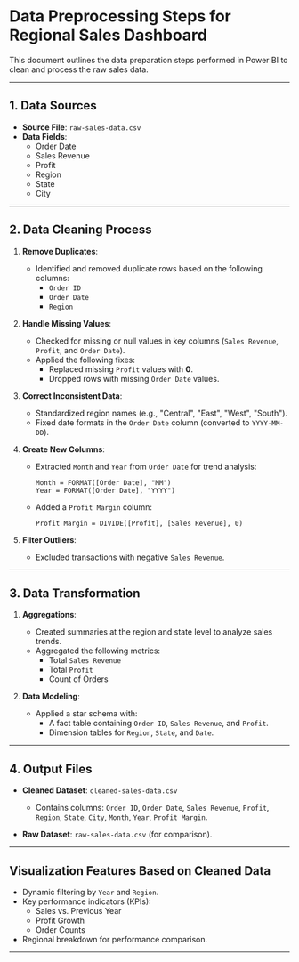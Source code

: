 # Data Preprocessing Steps for Regional Sales Dashboard

This document outlines the data preparation steps performed in Power BI to clean and process the raw sales data.

---

## **1. Data Sources**
- **Source File**: `raw-sales-data.csv`
- **Data Fields**:
  - Order Date
  - Sales Revenue
  - Profit
  - Region
  - State
  - City

---

## **2. Data Cleaning Process**
1. **Remove Duplicates**:
   - Identified and removed duplicate rows based on the following columns:
     - `Order ID`
     - `Order Date`
     - `Region`

2. **Handle Missing Values**:
   - Checked for missing or null values in key columns (`Sales Revenue`, `Profit`, and `Order Date`).
   - Applied the following fixes:
     - Replaced missing `Profit` values with **0**.
     - Dropped rows with missing `Order Date` values.

3. **Correct Inconsistent Data**:
   - Standardized region names (e.g., "Central", "East", "West", "South").
   - Fixed date formats in the `Order Date` column (converted to `YYYY-MM-DD`).

4. **Create New Columns**:
   - Extracted `Month` and `Year` from `Order Date` for trend analysis:
     ```dax
     Month = FORMAT([Order Date], "MM")
     Year = FORMAT([Order Date], "YYYY")
     ```
   - Added a `Profit Margin` column:
     ```dax
     Profit Margin = DIVIDE([Profit], [Sales Revenue], 0)
     ```

5. **Filter Outliers**:
   - Excluded transactions with negative `Sales Revenue`.

---

## **3. Data Transformation**
1. **Aggregations**:
   - Created summaries at the region and state level to analyze sales trends.
   - Aggregated the following metrics:
     - Total `Sales Revenue`
     - Total `Profit`
     - Count of Orders

2. **Data Modeling**:
   - Applied a star schema with:
     - A fact table containing `Order ID`, `Sales Revenue`, and `Profit`.
     - Dimension tables for `Region`, `State`, and `Date`.

---

## **4. Output Files**
- **Cleaned Dataset**: `cleaned-sales-data.csv`
  - Contains columns: `Order ID`, `Order Date`, `Sales Revenue`, `Profit`, `Region`, `State`, `City`, `Month`, `Year`, `Profit Margin`.

- **Raw Dataset**: `raw-sales-data.csv` (for comparison).

---

## **Visualization Features Based on Cleaned Data**
- Dynamic filtering by `Year` and `Region`.
- Key performance indicators (KPIs):
  - Sales vs. Previous Year
  - Profit Growth
  - Order Counts
- Regional breakdown for performance comparison.

---

